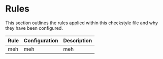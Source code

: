 # Rules

This section outlines the rules applied within this checkstyle file and why they have been configured.

| Rule | Configuration | Description |
| ---- | ------------- | ----------- |
| meh  | meh           | meh         |
